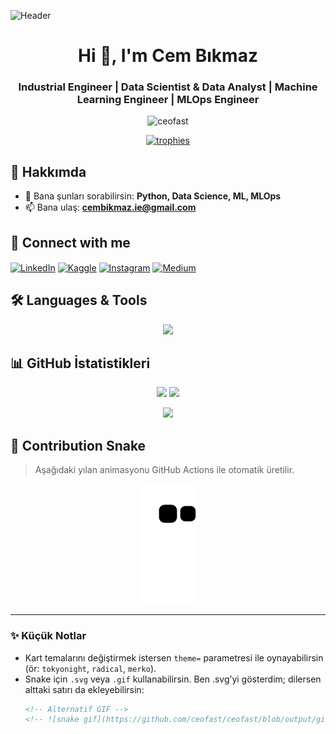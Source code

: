 <!-- Header banner -->
![Header](https://capsule-render.vercel.app/api?type=waving&color=gradient&height=180&section=header&text=Cem%20Bıkmaz&fontSize=40&fontAlignY=35&desc=Industrial%20Engineer%20%7C%20Data%20Scientist%20%26%20ML%20Engineer%20%7C%20MLOps&descAlignY=55&descAlign=50)

<h1 align="center">Hi 👋, I'm Cem Bıkmaz</h1>
<h3 align="center">Industrial Engineer | Data Scientist & Data Analyst | Machine Learning Engineer | MLOps Engineer</h3>

<p align="center">
  <img src="https://komarev.com/ghpvc/?username=ceofast&label=Profile%20views&color=0e75b6&style=flat" alt="ceofast" />
</p>

<p align="center">
  <a href="https://github-profile-trophy.vercel.app/?username=ceofast">
    <img src="https://github-profile-trophy.vercel.app/?username=ceofast&theme=onedark&column=6&margin-w=15&margin-h=15" alt="trophies" />
  </a>
</p>

## 🚀 Hakkımda
- 💬 Bana şunları sorabilirsin: **Python, Data Science, ML, MLOps**
- 📫 Bana ulaş: **cembikmaz.ie@gmail.com**

## 🔗 Connect with me
<p align="left">
  <a href="https://linkedin.com/in/cem-bikmaz" target="_blank"><img align="center" src="https://raw.githubusercontent.com/rahuldkjain/github-profile-readme-generator/master/src/images/icons/Social/linked-in-alt.svg" alt="LinkedIn" height="30" width="40" /></a>
  <a href="https://kaggle.com/cembkmaz" target="_blank"><img align="center" src="https://raw.githubusercontent.com/rahuldkjain/github-profile-readme-generator/master/src/images/icons/Social/kaggle.svg" alt="Kaggle" height="30" width="40" /></a>
  <a href="https://instagram.com/cembikmaz.ie" target="_blank"><img align="center" src="https://raw.githubusercontent.com/rahuldkjain/github-profile-readme-generator/master/src/images/icons/Social/instagram.svg" alt="Instagram" height="30" width="40" /></a>
  <a href="https://medium.com/@cembikmaz.ie" target="_blank"><img align="center" src="https://raw.githubusercontent.com/rahuldkjain/github-profile-readme-generator/master/src/images/icons/Social/medium.svg" alt="Medium" height="30" width="40" /></a>
</p>

## 🛠️ Languages & Tools
<p align="center">
  <img src="https://skillicons.dev/icons?i=python,sklearn,pytorch,tensorflow,pandas,postgresql,mysql,sqlite,git,github,docker,linux,azure,aws,vscode,fastapi,flask" />
</p>

## 📊 GitHub İstatistikleri
<p align="center">
  <img src="https://github-readme-stats.vercel.app/api?username=ceofast&show_icons=true&theme=radical" height="180" />
  <img src="https://github-readme-stats.vercel.app/api/top-langs/?username=ceofast&layout=compact&theme=radical" height="180" />
</p>

<p align="center">
  <img src="https://github-readme-streak-stats.herokuapp.com/?user=ceofast&theme=radical" height="180" />
</p>

## 🐍 Contribution Snake
> Aşağıdaki yılan animasyonu GitHub Actions ile otomatik üretilir.
<p align="center">
  <img src="https://github.com/ceofast/ceofast/blob/output/github-contribution-grid-snake.svg" alt="snake" />
</p>

---

### ✨ Küçük Notlar
- Kart temalarını değiştirmek istersen `theme=` parametresi ile oynayabilirsin (ör: `tokyonight`, `radical`, `merko`).
- Snake için `.svg` veya `.gif` kullanabilirsin. Ben .svg’yi gösterdim; dilersen alttaki satırı da ekleyebilirsin:
  ```md
  <!-- Alternatif GIF -->
  <!-- ![snake gif](https://github.com/ceofast/ceofast/blob/output/github-contribution-grid-snake.gif) -->
